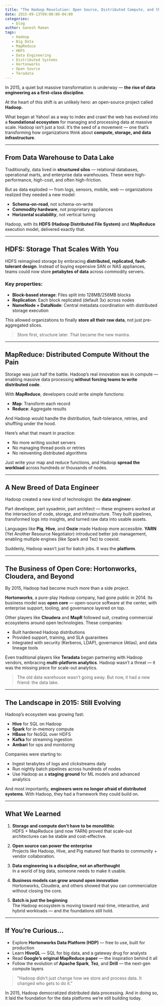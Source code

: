 ```yaml
---
title: "The Hadoop Revolution: Open Source, Distributed Compute, and the Rise of the Data Engineer"
date: 2015-09-13T09:00:00-04:00
categories:
   - blog
author: Ganesh Raman
tags:
   - Hadoop
   - Big Data
   - MapReduce
   - HDFS
   - Data Engineering
   - Distributed Systems
   - Hortonworks
   - Open Source
   - Teradata
---
```


In 2015, a quiet but massive transformation is underway — **the rise of data engineering as a first-class discipline**.

At the heart of this shift is an unlikely hero: an open-source project called **Hadoop**.

What began at Yahoo! as a way to index and crawl the web has evolved into a **foundational ecosystem** for managing and processing data at massive scale. Hadoop isn’t just a tool. It’s the seed of a movement — one that’s transforming how organizations think about **compute, storage, and data infrastructure**.

---

## From Data Warehouse to Data Lake

Traditionally, data lived in **structured silos** — relational databases, operational marts, and enterprise data warehouses. These were high-performance, high-cost, and often high-friction.

But as data exploded — from logs, sensors, mobile, web — organizations realized they needed a new model:

- **Schema-on-read**, not schema-on-write
- **Commodity hardware**, not proprietary appliances
- **Horizontal scalability**, not vertical tuning

Hadoop, with its **HDFS (Hadoop Distributed File System)** and **MapReduce** execution model, delivered exactly that.

---

## HDFS: Storage That Scales With You

HDFS reimagined storage by embracing **distributed, replicated, fault-tolerant design**. Instead of buying expensive SAN or NAS appliances, teams could now store **petabytes of data** across commodity servers.

### Key properties:

- **Block-based storage**: Files split into 128MB/256MB blocks
- **Replication**: Each block replicated (default 3x) across nodes
- **NameNode + DataNode**: Central metadata coordination with distributed storage execution

This allowed organizations to finally **store all their raw data**, not just pre-aggregated slices.

> Store first, structure later. That became the new mantra.

---

## MapReduce: Distributed Compute Without the Pain

Storage was just half the battle. Hadoop’s real innovation was in compute — enabling massive data processing **without forcing teams to write distributed code**.

With **MapReduce**, developers could write simple functions:

- **Map**: Transform each record
- **Reduce**: Aggregate results

And Hadoop would handle the distribution, fault-tolerance, retries, and shuffling under the hood.

Here’s what that meant in practice:

- No more writing socket servers
- No managing thread pools or retries
- No reinventing distributed algorithms

Just write your map and reduce functions, and Hadoop **spread the workload** across hundreds or thousands of nodes.

---

## A New Breed of Data Engineer

Hadoop created a new kind of technologist: the **data engineer**.

Part developer, part sysadmin, part architect — these engineers worked at the intersection of code, storage, and infrastructure. They built pipelines, transformed logs into insights, and turned raw data into usable assets.

Languages like **Pig**, **Hive**, and **Oozie** made Hadoop more accessible. **YARN** (Yet Another Resource Negotiator) introduced better job management, enabling multiple engines (like Spark and Tez) to coexist.

Suddenly, Hadoop wasn’t just for batch jobs. It was the **platform**.

---

## The Business of Open Core: Hortonworks, Cloudera, and Beyond

By 2015, Hadoop had become much more than a side project.

**Hortonworks**, a pure-play Hadoop company, had gone public in 2014. Its business model was **open core** — open-source software at the center, with enterprise support, tooling, and governance layered on top.

Other players like **Cloudera** and **MapR** followed suit, creating commercial ecosystems around open technologies. These companies:

- Built hardened Hadoop distributions
- Provided support, training, and SLA guarantees
- Integrated with security (Kerberos, LDAP), governance (Atlas), and data lineage tools

Even traditional players like **Teradata** began partnering with Hadoop vendors, embracing **multi-platform analytics**. Hadoop wasn’t a threat — it was the missing piece for scale-out analytics.

> The old data warehouse wasn’t going away. But now, it had a new friend: the data lake.

---

## The Landscape in 2015: Still Evolving

Hadoop’s ecosystem was growing fast:

- **Hive** for SQL on Hadoop
- **Spark** for in-memory compute
- **HBase** for NoSQL over HDFS
- **Kafka** for streaming ingestion
- **Ambari** for ops and monitoring

Companies were starting to:

- Ingest terabytes of logs and clickstreams daily
- Run nightly batch pipelines across hundreds of nodes
- Use Hadoop as a **staging ground** for ML models and advanced analytics

And most importantly, **engineers were no longer afraid of distributed systems**. With Hadoop, they had a framework they could build on.

---

## What We Learned

1. **Storage and compute don’t have to be monolithic**  
   HDFS + MapReduce (and now YARN) proved that scale-out architectures can be stable and cost-effective.

2. **Open source can power the enterprise**  
   Projects like Hadoop, Hive, and Pig matured fast thanks to community + vendor collaboration.

3. **Data engineering is a discipline, not an afterthought**  
   In a world of big data, someone needs to make it usable.

4. **Business models can grow around open innovation**  
   Hortonworks, Cloudera, and others showed that you can commercialize without closing the core.

5. **Batch is just the beginning**  
   The Hadoop ecosystem is moving toward real-time, interactive, and hybrid workloads — and the foundations still hold.

---

## If You’re Curious…

- Explore **Hortonworks Data Platform (HDP)** — free to use, built for production
- Learn **HiveQL** — SQL for big data, and a gateway drug for analysts
- Read **Google’s original MapReduce paper** — the inspiration behind it all
- Follow the evolution of **Apache Spark**, **Tez**, and **Drill** — the next-gen compute layers

> "Hadoop didn’t just change how we store and process data. It changed who gets to do it."

In 2015, Hadoop democratized distributed data processing. And in doing so, it laid the foundation for the data platforms we’re still building today.